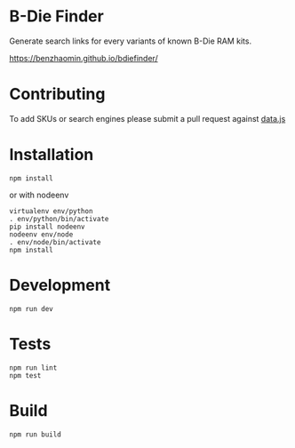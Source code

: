 # B-Die Finder

Generate search links for every variants of known B-Die RAM kits.

https://benzhaomin.github.io/bdiefinder/

# Contributing

To add SKUs or search engines please submit a pull request against [data.js](src/data.js)

# Installation

```
npm install
```

or with nodeenv

```
virtualenv env/python
. env/python/bin/activate
pip install nodeenv
nodeenv env/node
. env/node/bin/activate
npm install
```

# Development

```
npm run dev
```

# Tests

```
npm run lint
npm test
```

# Build

```
npm run build
```